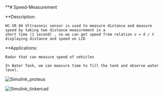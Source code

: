**# Speed-Measurement

**Description:

    HC-SR 04 Ultrasonic sensor is used to measure distance and measure speed by taking two distance measurement in a 
    short time (1 second) , so we can get speed from relation v = d / t 
    displaying distance and speed on LCD
    
**Applications:

    Radar that can measure speed of vehicles
    
    In Water Tank, we can measure time to fill the tank and observe water level.
    
    
    
 ![Simulink_proteus](https://user-images.githubusercontent.com/99906306/168334095-500a4923-0ac9-45c0-b632-2eb04bf3eae3.PNG)

 ![Simulink_tinkercad](https://user-images.githubusercontent.com/99906306/168334262-534b3b4b-725e-4fa9-927a-60ee9492317a.png)
    
  
